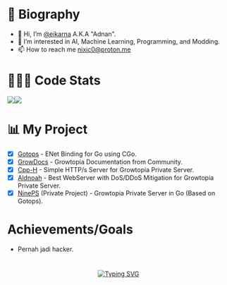 # 👤 Biography
- 👋 Hi, I’m [@eikarna](https://github.com/eikarna) A.K.A "Adnan".
- 👀 I’m interested in AI, Machine Learning, Programming, and Modding.
- 📫 How to reach me nixic0@proton.me

# 🧑🏻‍💻 Code Stats
<div align="center">
  <div style="display: flex; align-items: flex-start;">
    <img src="https://github-readme-stats.vercel.app/api/top-langs/?username=Eikarna&layout=compact&show_icons=true&title_color=ffffff&icon_color=34abeb&text_color=daf7dc&bg_color=151515"/>
    <img src="https://github-readme-stats.vercel.app/api?username=Eikarna&show_icons=true&title_color=ffffff&icon_color=34abeb&text_color=daf7dc&bg_color=151515" />
  </div>
</div>

# 📊 My Project
- [X] [Gotops](https://github.com/eikarna/Gotops) - ENet Binding for Go using CGo.
- [X] [GrowDocs](https://github.com/eikarna/GrowDocs) - Growtopia Documentation from Community.
- [X] [Cpp-H](https://github.com/eikarna/cpp-h) - Simple HTTP/s Server for Growtopia Private Server.
- [X] [Aldnoah](https://github.com/eikarna/Aldnoah) - Best WebServer with DoS/DDoS Mitigation for Growtopia Private Server.
- [X] [NinePS](https://github.com/eikarna/gotps) (Private Project) - Growtopia Private Server in Go (Based on Gotops).

# Achievements/Goals
- Pernah jadi hacker.

# 
<div align="center">
  <a href="https://git.io/typing-svg">
    <img src="https://readme-typing-svg.demolab.com?font=Micro+5+Charted&size=69&duration=3500&pause=1000&color=A8F71D&background=000000&center=true&vCenter=true&random=false&width=600&lines=I'am+Currently+Mastering+GO" alt="Typing SVG" />
  </a>
</div>
